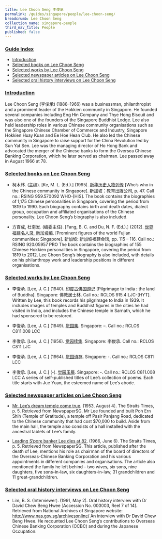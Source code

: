 ```yaml
---
title: Lee Choon Seng 李俊承
permalink: /guides/singapore/people/lee-choon-seng/
breadcrumb: Lee Choon Seng
collection_name: singapore-people
third_nav_title: People
published: false
---
```


### <u>Guide Index</u>

* [Introduction](#introduction)
* [Selected books on Lee Choon Seng](#selected-books-on-lee-choon-seng)
* [Selected works by Lee Choon Seng](#selected-works-by-lee-choon-seng)
* [Selected newspaper articles on Lee Choon Seng](#selected-newspaper-articles-on-lee-choon-seng)
* [Selected oral history interviews on Lee Choon Seng](#selected-oral-history-interviews-on-lee-choon-seng)

### <u>Introduction</u>

Lee Choon Seng (李俊承) (1888–1966) was a businessman, philanthropist and a prominent leader of the Hokkien community in Singapore. He founded several companies including Eng Hin Company and Thye Hong Biscuit and was also one of the founders of the Singapore Buddhist Lodge. Lee also held leadership roles in various Chinese community organisations such as the Singapore Chinese Chamber of Commerce and Industry, Singapore Hokkien Huay Kuan and Ee Hoe Hean Club. He also led the Chinese community in Singapore to raise support for the China Revolution led by Sun Yat Sen. Lee was the managing director of Ho Hong Bank and advocated the merger of the Chinese banks to form the Oversea Chinese Banking Corporation, which he later served as chairman. Lee passed away in August 1966 at 78.

 

### <u>Selected books on Lee Choon Seng</u>

* 柯木林. (主编). [Ke, M. L. (Ed.).] (1995). [新华历史人物列传](http://eservice.nlb.gov.sg/item_holding_s.aspx?bid=85400628) [Who’s who in the Chinese community in Singapore]. 新加坡：教育出版公司, p. 47.
Call no.: RSING 959.570092 WHO-\[HIS\].
The book contains the biographies of 1,175 Chinese personalities in Singapore, covering the period from 1819 to 1990. Each biography contains birth and death dates, dialect group, occupation and affiliated organisations of the Chinese personality. Lee Choon Seng’s biography is also included.


* 方百成, 杜南发. (编委主任). [Fang, B. C. and Du, N. F. (Ed.).] (2012). [世界福建名人录, 新加坡编](http://eservice.nlb.gov.sg/item_holding_s.aspx?bid=200125706). [Prominent figures of the world Fujian communities: Singapore]. 新加坡: 新加坡福建会馆, pp. 115 – 116.
Call no.: RSING 920.05957 PRO
The book contains the biographies of 155 Chinese Hokkien personalities in Singapore, covering the period from 1819 to 2012. Lee Choon Seng’s biography is also included, with details on his philanthropy work and leadership positions in different organisations.


### <u>Selected works by Lee Choon Seng</u>

* 李俊承. [Lee, J. C.] (1940). [印度古佛国游记](http://eservice.nlb.gov.sg/item_holding_s.aspx?bid=12688442) [Pilgrimage to India : the land of Buddha].
Singapore: 佛教居士林.
Call no.: RCLOS 915.4 LJC-\[HYT\].
Written by Lee, this book records his pilgrimage to India in 1939. It includes images of temples and Buddhist figures in the cities he had visited in India, and includes the Chinese temple in Sarnath, which he had sponsored to be restored.


* 李俊承. [Lee, J. C.] (1949). [觉园集](http://eservice.nlb.gov.sg/item_holding_s.aspx?bid=84551656). Singapore: –.
Call no.: RCLOS C811.008 LCC


* 李俊承. [Lee, J. C.] (1956). [觉园续集](http://eservice.nlb.gov.sg/item_holding_s.aspx?bid=12696590). Singapore: 李俊承.
Call no.: RCLOS C811 LJC


* 李俊承. [Lee, J. C.] (1964). [觉园诗存](http://eservice.nlb.gov.sg/item_holding_s.aspx?bid=84550061). Singapore: -.
Call no.: RCLOS C811 LCC


* 李俊承. [Lee, J. C.] (-). [觉园玉屑](http://eservice.nlb.gov.sg/item_holding_s.aspx?bid=84551520). Singapore: -.
Call no.: RCLOS C811.008 LCC
A series of self-published titles of Lee’s collection of poems. Each title starts with Jue Yuan, the esteemed name of Lee’s abode.

### <u>Selected newspaper articles on Lee Choon Seng</u>

* [Mr. Lee’s dream temple come true](http://eresources.nlb.gov.sg/newspapers/Digitised/Article/straitstimes19530804-1.2.72). (1953, August 4). The Straits Times, p. 5. Retrieved from NewspaperSG.
Mr Lee founded and built Poh Ern Shih (Temple of Gratitude), a temple off Pasir Panjang Road, dedicated to the Chinese community that had cost $70,000 to build. Aside from the main hall, the temple also consists of a hall installed with the ancestral tablets of Lee’s family.


* [Leading S’pore banker Lee dies at 82](http://eresources.nlb.gov.sg/newspapers/Digitised/Article/straitstimes19660606-1.2.38). (1966, June 6). The Straits Times, p. 5. Retrieved from NewspaperSG.
This article, published after the death of Lee, mentions his role as chairman of the board of directors of the Overseas-Chinese Banking Corporation and his various appointments in different companies and organisations. The article also mentioned the family he left behind – two wives, six sons, nine daughters, five sons-in-law, six daughters-in-law, 31 grandchildren and 11 great-grandchildren.

### <u>Selected oral history interviews on Lee Choon Seng</u>

* Lim, B. S. (Interviewer). (1991, May 2). Oral history interview with Dr David Chew Beng Hwee [Accession No. 003003, Reel 7 of 14]. Retrieved from National Archives of Singapore website: http://www.nas.gov.sg/archivesonline/
An interview with Dr David Chew Beng Hwee. He recounted Lee Choon Seng’s contributions to Overseas Chinese Banking Corporation (OCBC) and during the Japanese Occupation.